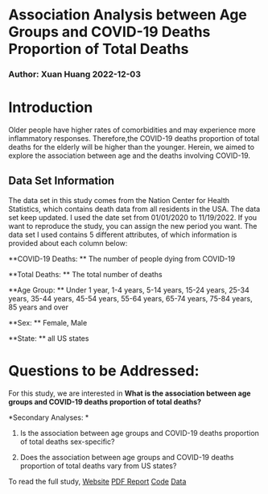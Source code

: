 # Association Analysis between Age Groups and COVID-19 Deaths Proportion of Total Deaths

### Author: Xuan Huang 2022-12-03

# Introduction

Older people have higher rates of comorbidities and may experience more inflammatory responses. Therefore,the COVID-19 deaths proportion of total deaths for the elderly will be higher than the younger. Herein, we aimed to explore the association between age and the deaths involving COVID-19.

## Data Set Information

The data set in this study comes from the Nation Center for Health Statistics, which contains death data from all residents in the USA. The data set keep updated. I used the date set from 01/01/2020 to 11/19/2022. If you want to reproduce the study, you can assign the new period you want. The data set I used contains 5 different attributes, of which information is provided about each column below:

**COVID-19 Deaths: ** The number of people dying from COVID-19

**Total Deaths: ** The total number of deaths

**Age Group: ** Under 1 year, 1-4 years, 5-14 years, 15-24 years, 25-34 years, 35-44 years, 45-54 years, 55-64 years, 65-74 years, 75-84 years, 85 years and over

**Sex: ** Female, Male

**State: ** all US states


# Questions to be Addressed:

For this study, we are interested in **What is the association between age groups and COVID-19 deaths proportion of total deaths?**

*Secondary Analyses: *

1. Is the association between age groups and COVID-19 deaths proportion of total deaths sex-specific?

2. Does the association between age groups and COVID-19 deaths proportion of total deaths vary from US states?

To read the full study, 
[Website](https://sanyu23333.github.io/PM566-FinalProject/)
[PDF Report](https://github.com/sanyu23333/PM566-FinalProject/final_report.pdf)
[Code](https://github.com/sanyu23333/PM566-FinalProject/index.Rmd)
[Data](https://github.com/sanyu23333/PM566-FinalProject/death_by_sex_age.csv)


